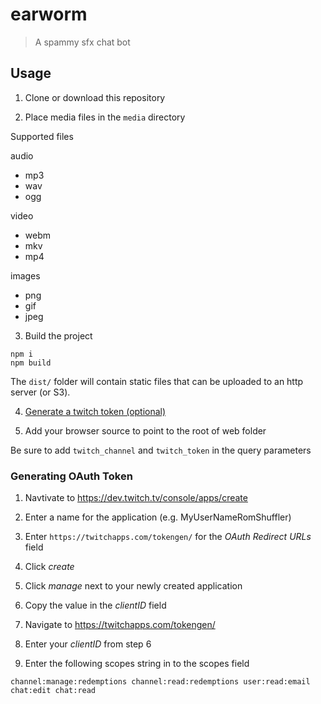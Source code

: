 # earworm

> A spammy sfx chat bot

## Usage

1. Clone or download this repository

2. Place media files in the `media` directory

Supported files

audio
* mp3
* wav
* ogg

video
* webm
* mkv
* mp4

images
* png
* gif
* jpeg

3. Build the project

```
npm i
npm build
```

The `dist/` folder will contain static files that can be uploaded to an http server (or S3).

4. [Generate a twitch token (optional)](./#Generating-OAuth-Token)

5. Add your browser source to point to the root of web folder

Be sure to add `twitch_channel` and `twitch_token` in the query parameters

### Generating OAuth Token

1. Navtivate to https://dev.twitch.tv/console/apps/create

2. Enter a name for the application (e.g. MyUserNameRomShuffler)

3. Enter `https://twitchapps.com/tokengen/` for the *OAuth Redirect URLs* field

4. Click *create*

5. Click *manage* next to your newly created application

6. Copy the value in the *clientID* field 

7. Navigate to https://twitchapps.com/tokengen/

8. Enter your *clientID* from step 6

9. Enter the following scopes string in to the scopes field

```
channel:manage:redemptions channel:read:redemptions user:read:email chat:edit chat:read
```
